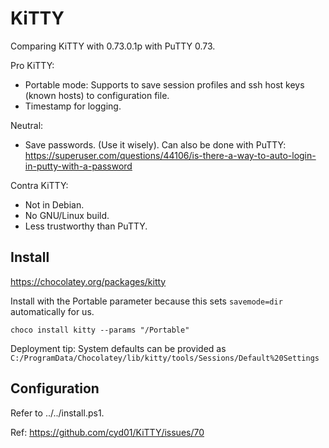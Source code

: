 # KiTTY

Comparing KiTTY with 0.73.0.1p with PuTTY 0.73.

Pro KiTTY:

* Portable mode: Supports to save session profiles and ssh host keys (known hosts) to configuration file.
* Timestamp for logging.

Neutral:

* Save passwords. (Use it wisely). Can also be done with PuTTY: https://superuser.com/questions/44106/is-there-a-way-to-auto-login-in-putty-with-a-password

Contra KiTTY:

* Not in Debian.
* No GNU/Linux build.
* Less trustworthy than PuTTY.

## Install

https://chocolatey.org/packages/kitty

Install with the Portable parameter because this sets `savemode=dir` automatically for us.

```dosbatch
choco install kitty --params "/Portable"
```

Deployment tip: System defaults can be provided as `C:/ProgramData/Chocolatey/lib/kitty/tools/Sessions/Default%20Settings`

## Configuration

Refer to ../../install.ps1.

Ref: https://github.com/cyd01/KiTTY/issues/70
